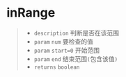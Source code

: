 # inRange

> - `description` 判断是否在该范围
> - `param` `num` 要检查的值
> - `param` `start=0` 开始范围
> - `param` `end` 结束范围`(`包含该值`)`
> - `returns` `boolean`
